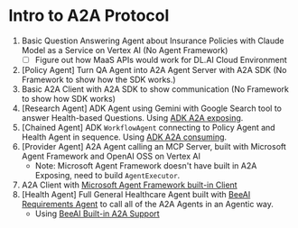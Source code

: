 # Intro to A2A Protocol

1. Basic Question Answering Agent about Insurance Policies with Claude Model as a Service on Vertex AI (No Agent Framework)
    - [ ] Figure out how MaaS APIs would work for DL.AI Cloud Environment
2. [Policy Agent] Turn QA Agent into A2A Agent Server with A2A SDK (No Framework to show how the SDK works.)
3. Basic A2A Client with A2A SDK to show communication (No Framework to show how SDK works)
4. [Research Agent] ADK Agent using Gemini with Google Search tool to answer Health-based Questions. Using [ADK A2A exposing](https://google.github.io/adk-docs/a2a/quickstart-exposing/).
5. [Chained Agent] ADK `WorkflowAgent` connecting to Policy Agent and Health Agent in sequence. Using [ADK A2A consuming](https://google.github.io/adk-docs/a2a/quickstart-consuming/).
6. [Provider Agent] A2A Agent calling an MCP Server, built with Microsoft Agent Framework and OpenAI OSS on Vertex AI
    - Note: Microsoft Agent Framework doesn't have built in A2A Exposing, need to build `AgentExecutor`.
7. A2A Client with [Microsoft Agent Framework built-in Client](https://learn.microsoft.com/en-us/agent-framework/user-guide/agents/agent-types/a2a-agent?pivots=programming-language-python)
8. [Health Agent] Full General Healthcare Agent built with [BeeAI Requirements Agent](https://framework.beeai.dev/experimental/requirement-agent) to call all of the A2A Agents in an Agentic way.
    - Using [BeeAI Built-in A2A Support](https://framework.beeai.dev/integrations/a2a)
